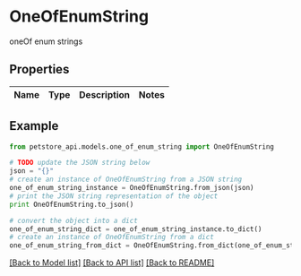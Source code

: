 # OneOfEnumString

oneOf enum strings

## Properties
Name | Type | Description | Notes
------------ | ------------- | ------------- | -------------

## Example

```python
from petstore_api.models.one_of_enum_string import OneOfEnumString

# TODO update the JSON string below
json = "{}"
# create an instance of OneOfEnumString from a JSON string
one_of_enum_string_instance = OneOfEnumString.from_json(json)
# print the JSON string representation of the object
print OneOfEnumString.to_json()

# convert the object into a dict
one_of_enum_string_dict = one_of_enum_string_instance.to_dict()
# create an instance of OneOfEnumString from a dict
one_of_enum_string_from_dict = OneOfEnumString.from_dict(one_of_enum_string_dict)
```
[[Back to Model list]](../README.md#documentation-for-models) [[Back to API list]](../README.md#documentation-for-api-endpoints) [[Back to README]](../README.md)



